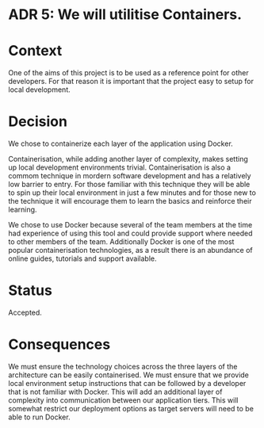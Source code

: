 # ADR 5: We will utilitise Containers.

# Context
One of the aims of this project is to be used as a reference point for other developers. For that reason it is important that the project easy to setup for local development.

# Decision
We chose to containerize each layer of the application using Docker.

Containerisation, while adding another layer of complexity, makes setting up local development environments trivial. Containerisation is also a commom technique in mordern software development and has a relatively low barrier to entry. For those familiar with this technique they will be able to spin up their local environment in just a few minutes and for those new to the technique it will encourage them to learn the basics and reinforce their learning.

We chose to use Docker because several of the team members at the time had experience of using this tool and could provide support where needed to other members of the team. Additionally Docker is one of the most popular containerisation technologies, as a result there is an abundance of online guides, tutorials and support available.

# Status
Accepted.

# Consequences
We must ensure the technology choices across the three layers of the architecture can be easily containerised.
We must ensure that we provide local environment setup instructions that can be followed by a developer that is not familiar with Docker.
This will add an additional layer of complexity into communication between our application tiers.
This will somewhat restrict our deployment options as target servers will need to be able to run Docker.
